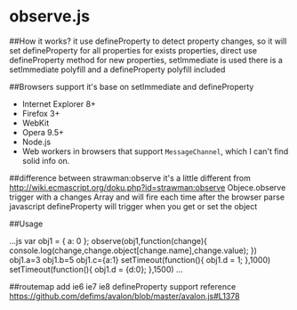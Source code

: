 observe.js
==============

##How it works?
it use defineProperty to detect property changes, so it will set defineProperty for all properties
for exists properties, direct use defineProperty method
for new properties, setImmediate is used
there is a setImmediate polyfill and a defineProperty polyfill included



##Browsers support
it's base on setImmediate and defineProperty

 * Internet Explorer 8+
 * Firefox 3+
 * WebKit
 * Opera 9.5+
 * Node.js
 * Web workers in browsers that support `MessageChannel`, which I can't find solid info on.

##difference between strawman:observe
it's a little different from http://wiki.ecmascript.org/doku.php?id=strawman:observe 
Objece.observe trigger with a changes Array and will fire each time after the browser parse javascript
defineProperty will trigger when you get or set the object

##Usage

...js
var obj1    = {
    a: 0
};
observe(obj1,function(change){
    console.log(change,change.object[change.name],change.value);
})
obj1.a=3
obj1.b=5
obj1.c={a:1}
setTimeout(function(){
    obj1.d = 1;
},1000)
setTimeout(function(){
    obj1.d = {d:0};
},1500)
...

##routemap
add ie6 ie7 ie8 defineProperty support reference https://github.com/defims/avalon/blob/master/avalon.js#L1378

